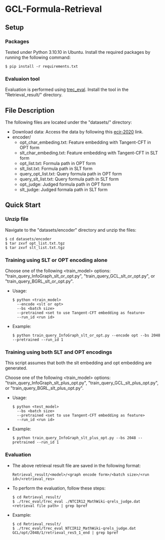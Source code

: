 # GCL-Formula-Retrieval

## Setup

### Packages
Tested under Python 3.10.10 in Ubuntu. Install the required packages by running the following command:
```
$ pip install -r requirements.txt
```
### Evaluaion tool
Evaluation is performed using [trec_eval](https://github.com/usnistgov/trec_eval). Install the tool in the "Retrieval_result/" directory.

## File Description
The following files are located under the "datasets/" directory:
* Download data: Access the data by following this [ecir-2020](https://drive.google.com/drive/folders/1emboT7k4m7yKjru3AOb1xScZgbUnQuC8) link.
* encoder/
  * opt_char_embeding.txt: Feature embedding with Tangent-CFT in OPT form
  * slt_char_embeding.txt: Feature embedding with Tangent-CFT in SLT form
  * opt_list.txt: Formula path in OPT form
  * slt_list.txt: Formula path in SLT form
  * query_opt_list.txt: Query formula path in OPT form
  * query_slt_list.txt: Query formula path in SLT form
  * opt_judge: Judged formula path in OPT form
  * slt_judge: Judged formala path in SLT form

## Quick Start
### Unzip file

Navigate to the "datasets/encoder" directory and unzip the files:
```
$ cd datasets/encoder
$ tar zxvf opt_list.txt.tgz
$ tar zxvf slt_list.txt.tgz
```

### Training using SLT or OPT encoding alone
Choose one of the following <train_model> options: "train_query_InfoGraph_slt_or_opt.py", "train_query_GCL_slt_or_opt.py", or "train_query_BGRL_slt_or_opt.py".
* Usage:
  ```
  $ python <train_model>
    --encode <slt or opt>
    --bs <batch size>
    --pretrained <set to use Tangent-CFT embedding as feature>
    --run_id <run id>
  ```
* Example:
  ```
  $ python train_query_InfoGraph_slt_or_opt.py --encode opt --bs 2048 --pretrained --run_id 1
  ```

### Training using both SLT and OPT encodings

This script assumes that both the slt embedding and opt embedding are generated.

Choose one of the following <train_model> options: "train_query_InfoGraph_slt_plus_opt.py", "train_query_GCL_slt_plus_opt.py", or "train_query_BGRL_slt_plus_opt.py".

* Usage:
  ```
  $ python <test_model>
    --bs <batch size>
    --pretrained <set to use Tangent-CFT embedding as feature>
    --run_id <run id>
  ```
* Example:
  ```
  $ python train_query_InfoGraph_slt_plus_opt.py --bs 2048 --pretrained --run_id 1
  ```

### Evaluation
* The above retrieval result file are saved in the following format:
  ```
  Retrieval_result/<model>/<graph encode form>/<batch size>/<run id>/<retrieval_res>
  ```
* To perform the evaluation, follow these steps:
  ```
  $ cd Retrieval_result/
  $ ./trec_eval/trec_eval ./NTCIR12_MathWiki-qrels_judge.dat <retrieval file path> | grep bpref
  ```
* Example:
  ```
  $ cd Retrieval_result/
  $ ./trec_eval/trec_eval NTCIR12_MathWiki-qrels_judge.dat GCL/opt/2048/1/retrieval_res5_1_end | grep bpref
  ```
